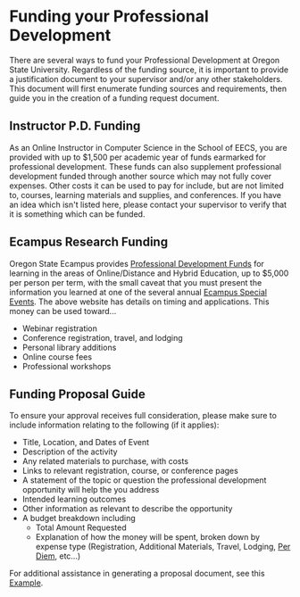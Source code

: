 # Funding your Professional Development

There are several ways to fund your Professional Development at Oregon State University.  Regardless of the funding source, it is important to provide a justification document to your supervisor and/or any other stakeholders.  This document will first enumerate funding sources and requirements, then guide you in the creation of a funding request document.

## Instructor P.D. Funding

As an Online Instructor in Computer Science in the School of EECS, you are provided with up to $1,500 per academic year of funds earmarked for professional development.  These funds can also supplement professional development funded through another source which may not fully cover expenses. Other costs it can be used to pay for include, but are not limited to, courses, learning materials and supplies, and conferences.  If you have an idea which isn't listed here, please contact your supervisor to verify that it is something which can be funded.

## Ecampus Research Funding

Oregon State Ecampus provides [Professional Development Funds](https://ecampus.oregonstate.edu/research/opportunities/professional-development/) for learning in the areas of Online/Distance and Hybrid Education, up to $5,000 per person per term, with the small caveat that you must present the information you learned at one of the several annual [Ecampus Special Events](https://ecampus.oregonstate.edu/faculty/development/events.htm).  The above website has details on timing and applications.  This money can be used toward...

- Webinar registration
- Conference registration, travel, and lodging
- Personal library additions
- Online course fees
- Professional workshops

## Funding Proposal Guide

To ensure your approval receives full consideration, please make sure to include information relating to the following (if it applies):

- Title, Location, and Dates of Event
- Description of the activity
- Any related materials to purchase, with costs
- Links to relevant registration, course, or conference pages
- A statement of the topic or question the professional development opportunity will help the you address
- Intended learning outcomes
- Other information as relevant to describe the opportunity
- A budget breakdown including
  - Total Amount Requested
  - Explanation of how the money will be spent, broken down by expense type (Registration, Additional Materials, Travel, Lodging, [Per Diem](http://oregonstate.edu/dept/fa/businessaffairs/travel/tres/per_diem_us), etc...)

For additional assistance in generating a proposal document, see this [Example](docs/PDFundingProposal.pdf).
